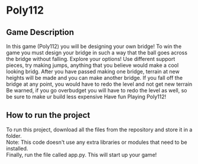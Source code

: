 # Poly112
## Game Description
In this game (Poly112) you will be designing your own bridge!
To win the game you must design your bridge in such a way that the ball goes across the bridge without falling.
Explore your options! Use different support pieces, try making jumps, anything that you believe would make a cool looking bridg.
After you have passed making one bridge, terrain at new heights will be made and you can make another bridge.
If you fall off the bridge at any point, you would have to redo the level and not get new terrain
Be warned, if you go overbudget you will have to redo the level as well, so be sure to make ur build less expensive
Have fun Playing Poly112!

## How to run the project
To run this project, download all the files from the repository and store it in a folder. <br />
Note: This code doesn't use any extra libraries or modules that need to be installed. <br />
Finally, run the file called app.py. This will start up your game! 

